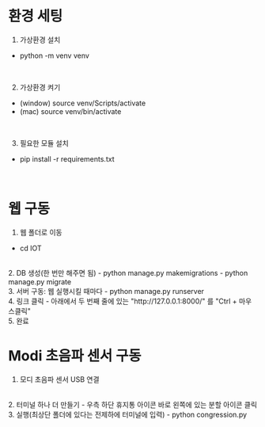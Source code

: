 # 환경 세팅

1. 가상환경 설치
- python -m venv venv
<br/>

2. 가상환경 켜기
- (window) source venv/Scripts/activate
- (mac) source venv/bin/activate

<br/>

3. 필요한 모듈 설치
- pip install -r requirements.txt
<br/>


# 웹 구동

1. 웹 폴더로 이동
- cd IOT
<br/>
2. DB 생성(한 번만 해주면 됨)
- python manage.py makemigrations
- python manage.py migrate
<br/>
3. 서버 구동: 웹 실행시킬 때마다
- python manage.py runserver
<br/>
4. 링크 클릭
- 아래에서 두 번째 줄에 있는 "http://127.0.0.1:8000/" 를 "Ctrl + 마우스클릭"
<br/>
5. 완료
<br/>


# Modi 초음파 센서 구동

1. 모디 초음파 센서 USB 연결
<br/>
2. 터미널 하나 더 만들기
- 우측 하단 휴지통 아이콘 바로 왼쪽에 있는 분할 아이콘 클릭
<br/>
3. 실행(최상단 폴더에 있다는 전제하에 터미널에 입력)
- python congression.py
